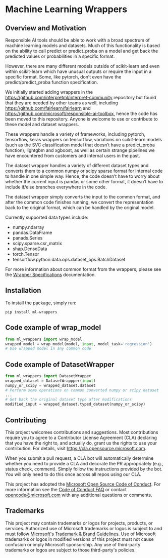 # Machine Learning Wrappers

## Overview and Motivation
Responsible AI tools should be able to work with a broad spectrum of machine learning models and datasets. Much of this functionality is based on the ability to call predict or predict_proba on a model and get back the predicted values or probabilities in a specific format.

However, there are many different models outside of scikit-learn and even within scikit-learn which have unusual outputs or require the input in a specific format.  Some, like pytorch, don’t even have the predict/predict_proba function specification.

We initially started adding wrappers in the https://github.com/interpretml/interpret-community repository but found that they are needed by other teams as well, including https://github.com/fairlearn/fairlearn and https://github.com/microsoft/responsible-ai-toolbox, hence the code has been moved to this repository.  Anyone is welcome to use or contribute to these model and dataset wrappers.

These wrappers handle a variety of frameworks, including pytorch, tensorflow, keras wrappers on tensorflow, variations on scikit-learn models (such as the SVC classification model that doesn’t have a predict_proba function), lightgbm and xgboost, as well as certain strange pipelines we have encountered from customers and internal users in the past.

The dataset wrapper handles a variety of different dataset types and converts them to a common numpy or scipy sparse format for internal code to handle in one simple way.  Hence, the code doesn’t have to worry about whether the current input is pandas or some other format, it doesn’t have to include if/else branches everywhere in the code.

The dataset wrapper simply converts the input to the common format, and after the common code finishes running, we convert the representation back to the original format, which can be handled by the original model.

Currently supported data types include:

- numpy.ndarray
- pandas.DataFrame
- panads.Series
- scipy.sparse.csr_matrix
- shap.DenseData
- torch.Tensor
- tensorflow.python.data.ops.dataset_ops.BatchDataset

For more information about common format from the wrappers, please see the [Wrapper Specifications](https://github.com/microsoft/ml-wrappers/tree/main/docs/WrapperSpecifications.md) documentation.

## Installation

To install the package, simply run:

```
pip install ml-wrappers
```

## Code example of wrap_model

```python
from ml_wrappers import wrap_model
wrapped_model = wrap_model(model, input, model_task='regression')
# Use wrapped model in any common code
```

## Code example of DatasetWrapper

```python
from ml_wrappers import DatasetWrapper
wrapped_dataset = DatasetWrappper(input)
numpy_or_scipy = wrapped_dataset.dataset
# Perform some operations on common converted numpy or scipy dataset
...
# Get back the original dataset type after modifications
modified_input = wrapped_dataset.typed_dataset(numpy_or_scipy)
```

## Contributing

This project welcomes contributions and suggestions.  Most contributions require you to agree to a
Contributor License Agreement (CLA) declaring that you have the right to, and actually do, grant us
the rights to use your contribution. For details, visit https://cla.opensource.microsoft.com.

When you submit a pull request, a CLA bot will automatically determine whether you need to provide
a CLA and decorate the PR appropriately (e.g., status check, comment). Simply follow the instructions
provided by the bot. You will only need to do this once across all repos using our CLA.

This project has adopted the [Microsoft Open Source Code of Conduct](https://opensource.microsoft.com/codeofconduct/).
For more information see the [Code of Conduct FAQ](https://opensource.microsoft.com/codeofconduct/faq/) or
contact [opencode@microsoft.com](mailto:opencode@microsoft.com) with any additional questions or comments.

## Trademarks

This project may contain trademarks or logos for projects, products, or services. Authorized use of Microsoft 
trademarks or logos is subject to and must follow 
[Microsoft's Trademark & Brand Guidelines](https://www.microsoft.com/en-us/legal/intellectualproperty/trademarks/usage/general).
Use of Microsoft trademarks or logos in modified versions of this project must not cause confusion or imply Microsoft sponsorship.
Any use of third-party trademarks or logos are subject to those third-party's policies.
